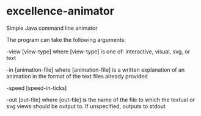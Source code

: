 # excellence-animator
Simple Java command line animator

The program can take the following arguments:

-view [view-type]
where [view-type] is one of: interactive, visual, svg, or text

-in [animation-file]
where [animation-file] is a written explanation of an animation in the format of the text files already provided

-speed [speed-in-ticks]

-out [out-file]
where [out-file] is the name of the file to which the textual or svg views should be output to. If unspecified, outputs to stdout
